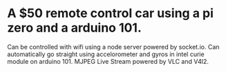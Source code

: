 # A $50 remote control car using a pi zero and a arduino 101. 
Can be controlled with wifi using a node server powered by socket.io. Can automatically go straight using accelorometer and gyros in intel curie module on arduino 101. MJPEG Live Stream powered by VLC and V4l2.
